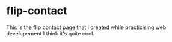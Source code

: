 # flip-contact
This is the flip contact page that i created while practicising web developement I think it's quite cool.
